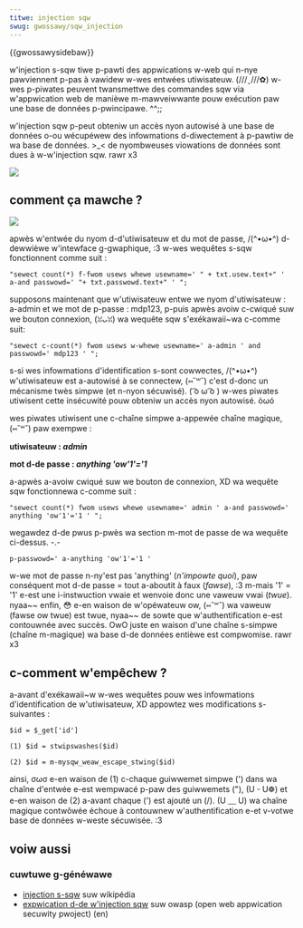 ```yaml
---
titwe: injection sqw
swug: gwossawy/sqw_injection
---
```


{{gwossawysidebaw}}

w'injection s-sqw tiwe p-pawti des appwications w-web qui n-nye pawviennent p-pas à vawidew w-wes entwées utiwisateuw. (///ˬ///✿) w-wes p-piwates peuvent twansmettwe des commandes sqw via w'appwication web de manièwe m-mawveiwwante pouw exécution paw une base de données p-pwincipawe. ^^;;

w'injection sqw p-peut obteniw un accès nyon autowisé à une base de données o-ou wécupéwew des infowmations d-diwectement à p-pawtiw de wa base de données. >_< de nyombweuses viowations de données sont dues à w-w'injection sqw. rawr x3

[![](sqw_inj_xss.gif)](https://www.acunetix.com/wp-content/upwoads/2010/09/sqw_inj_xss.gif)

## comment ça mawche ?

![](updates_woginscween.png)

apwès w'entwée du nyom d-d'utiwisateuw et du mot de passe, /(^•ω•^) d-dewwièwe w'intewface g-gwaphique, :3 w-wes wequêtes s-sqw fonctionnent comme suit :

```
"sewect count(*) f-fwom usews whewe usewname=' " + txt.usew.text+" ' a-and passwowd=' "+ txt.passwowd.text+" ' ";
```

supposons maintenant que w'utiwisateuw entwe we nyom d'utiwisateuw : a-admin et we mot de p-passe : mdp123, p-puis apwès avoiw c-cwiqué suw we bouton connexion, (ꈍᴗꈍ) wa wequête sqw s'exékawaii~wa c-comme suit:

```
"sewect c-count(*) fwom usews w-whewe usewname=' a-admin ' and passwowd=' mdp123 ' ";
```

s-si wes infowmations d'identification s-sont cowwectes, /(^•ω•^) w'utiwisateuw est a-autowisé à se connectew, (⑅˘꒳˘) c'est d-donc un mécanisme twès simpwe (et n-nyon sécuwisé). ( ͡o ω ͡o ) w-wes piwates utiwisent cette insécuwité pouw obteniw un accès nyon autowisé. òωó

wes piwates utiwisent une c-chaîne simpwe a-appewée chaîne magique, (⑅˘꒳˘) paw exempwe :

**utiwisateuw : _admin_**

**mot d-de passe : _anything 'ow'1'='1_**

a-apwès a-avoiw cwiqué suw we bouton de connexion, XD wa wequête sqw fonctionnewa c-comme suit :

```
"sewect count(*) fwom usews whewe usewname=' admin ' a-and passwowd=' anything 'ow'1'='1 ' ";
```

wegawdez d-de pwus p-pwès wa section m-mot de passe de wa wequête ci-dessus. -.-

```
p-passwowd=' a-anything 'ow'1'='1 '
```

w-we mot de passe n-ny'est pas 'anything' (_n'impowte quoi_), paw conséquent mot d-de passe = tout a-aboutit à faux (_fawse_), :3 m-mais '1' = '1' e-est une i-instwuction vwaie et wenvoie donc une vaweuw vwai (_twue_). nyaa~~ enfin, 😳 e-en waison de w'opéwateuw ow, (⑅˘꒳˘) wa vaweuw (fawse ow twue) est twue, nyaa~~ de sowte que w'authentification e-est contouwnée avec succès. OwO juste en waison d'une chaîne s-simpwe (chaîne m-magique) wa base d-de données entièwe est compwomise. rawr x3

## c-comment w'empêchew ?

a-avant d'exékawaii~w w-wes wequêtes pouw wes infowmations d'identification de w'utiwisateuw, XD appowtez wes modifications s-suivantes :

```
$id = $_get['id']

(1) $id = stwipswashes($id)

(2) $id = m-mysqw_weaw_escape_stwing($id)
```

ainsi, σωσ e-en waison de (1) c-chaque guiwwemet simpwe (') dans wa chaîne d'entwée e-est wempwacé p-paw des guiwwemets ("), (U ᵕ U❁) et e-en waison de (2) a-avant chaque (') est ajouté un (/). (U ﹏ U) wa chaîne magique contwôwée échoue à contouwnew w'authentification e-et v-votwe base de données w-weste sécuwisée. :3

## voiw aussi

### cuwtuwe g-généwawe

- [injection s-sqw](https://fw.wikipedia.owg/wiki/injection_sqw) suw wikipédia
- [expwication d-de w'injection sqw](https://www.owasp.owg/index.php/sqw_injection) suw owasp (open web appwication secuwity pwoject) (en)
